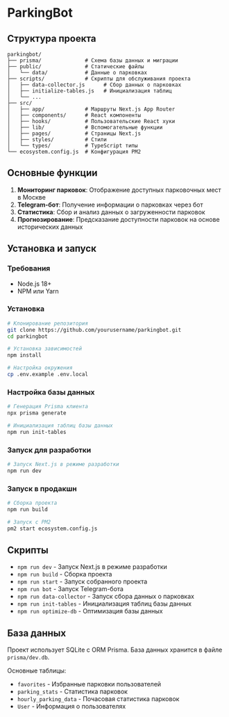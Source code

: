 # ParkingBot


## Структура проекта

```
parkingbot/
├── prisma/              # Схема базы данных и миграции
├── public/              # Статические файлы
│   └── data/            # Данные о парковках
├── scripts/             # Скрипты для обслуживания проекта
│   ├── data-collector.js      # Сбор данных о парковках
│   ├── initialize-tables.js   # Инициализация таблиц
│   └── ...
├── src/
│   ├── app/             # Маршруты Next.js App Router
│   ├── components/      # React компоненты
│   ├── hooks/           # Пользовательские React хуки
│   ├── lib/             # Вспомогательные функции
│   ├── pages/           # Страницы Next.js
│   ├── styles/          # Стили
│   └── types/           # TypeScript типы
└── ecosystem.config.js  # Конфигурация PM2
```

## Основные функции

1. **Мониторинг парковок**: Отображение доступных парковочных мест в Москве
2. **Telegram-бот**: Получение информации о парковках через бот
3. **Статистика**: Сбор и анализ данных о загруженности парковок
4. **Прогнозирование**: Предсказание доступности парковок на основе исторических данных

## Установка и запуск

### Требования

- Node.js 18+
- NPM или Yarn

### Установка

```bash
# Клонирование репозитория
git clone https://github.com/yourusername/parkingbot.git
cd parkingbot

# Установка зависимостей
npm install

# Настройка окружения
cp .env.example .env.local
```

### Настройка базы данных

```bash
# Генерация Prisma клиента
npx prisma generate

# Инициализация таблиц базы данных
npm run init-tables
```

### Запуск для разработки

```bash
# Запуск Next.js в режиме разработки
npm run dev
```

### Запуск в продакшн

```bash
# Сборка проекта
npm run build

# Запуск с PM2
pm2 start ecosystem.config.js
```

## Скрипты

- `npm run dev` - Запуск Next.js в режиме разработки
- `npm run build` - Сборка проекта
- `npm run start` - Запуск собранного проекта
- `npm run bot` - Запуск Telegram-бота
- `npm run data-collector` - Запуск сбора данных о парковках
- `npm run init-tables` - Инициализация таблиц базы данных
- `npm run optimize-db` - Оптимизация базы данных

## База данных

Проект использует SQLite с ORM Prisma. База данных хранится в файле `prisma/dev.db`.

Основные таблицы:
- `favorites` - Избранные парковки пользователей
- `parking_stats` - Статистика парковок
- `hourly_parking_data` - Почасовая статистика парковок
- `User` - Информация о пользователях
